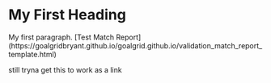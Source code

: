 <html>
<body>

<h1>My First Heading</h1>
My first paragraph. [Test Match Report](https://goalgridbryant.github.io/goalgrid.github.io/validation_match_report_template.html)

still tryna get this to work as a link

</body>
</html>
